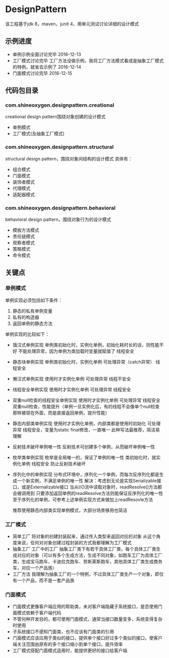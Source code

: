 # DesignPattern
该工程基于jdk 8，maven，junit 4，用单元测试讨论详细的设计模式

## 示例进度
- 单例示例全面讨论完毕 2016-12-13
- 工厂模式讨论完毕
	工厂方法没做示例，我将工厂方法模式看成是抽象工厂模式的特例，就省去示例了
	2016-12-14
- 门面模式讨论完毕  2016-12-15

## 代码包目录
### com.shineoxygen.designpattern.creational 
creational design pattern围绕对象创建的设计模式
- 单例模式
- 工厂模式(及抽象工厂模式)

### com.shineoxygen.designpattern.structural
structural design pattern，围绕对象间结构的设计模式
具体有：
- 组合模式
- 门面模式
- 装饰者模式
- 代理模式
- 适配器模式

### com.shineoxygen.designpattern.behavioral
behavioral design pattern，围绕对象行为的设计模式
- 模板方法模式
- 责任链模式
- 观察者模式
- 策略模式
- 命令模式
 
##  关键点
### 单例模式
单例实现必须包括如下条件： 
1. 静态的私有单例变量
2. 私有的构造器
3. 返回单例的静态方法

单例实现的比较如下：

- 饿汉式单例实现
	单例类初始化时，实例化单例，初始化耗时长的话，则性能不好
	不能处理异常，因为单例为类加载时变量就赋值了
	线程安全
- 静态块单例实现
	单例类初始化时，实例化单例
	可处理异常（catch异常）
	线程安全
- 懒汉式单例实现
	使用时才实例化单例
	可处理异常
	线程不安全
- 线程安全单例实现
	使用时才实例化单例
	可处理异常
	线程安全
- 双重null检查的线程安全单例实现
	使用时才实例化单例
	可处理异常
	线程安全
	双重null检查，性能提升（单例一旦实例化后，有的线程不会像单个null检查那样被锁在外面，而是直接返回单例，提升性能）
- 静态内部类单例实现
	使用时才实例化单例，内部类都是使用时初始化
	可处理异常
	线程安全，变量为static final修改，一直唯一
	此种写法最推荐，简洁易理解
- 反射技术破坏单例唯一性
	反射技术可创建多个单例，从而破坏单例唯一性
- 枚举类单例实现
	枚举是全局唯一的，保证了单例的唯一性
	类初始化时，就实例化单例
	线程安全
	防止反射技术破坏
- 序列化中的单例实现
	分布式环境中，序列化一个单例，而每次反序列化都是生成一个新实例，不满足单例的唯一性
	解决：考虑到无论是实现Serializable接口，或是Externalizable接口
			  当从I/O流中读取对象时，readResolve()方法都会被调用到
			  只要添加返回单例的readResolve方法则能保证反序列化的唯一性
			  至于序列化的单例，可参考上述单例实现方式来做加上readResovle方法

	推荐使用静态内部类实现单例模式，大部分场景够用也简洁

### 工厂模式
- 简单工厂
	将对象的创建封装起来，通过传入类型来返回对应的对象
	从这个角度来说，任何对对象创建过程封装的方式我都理解为工厂模式
- 抽象工厂
	工厂中的工厂
	抽象工厂类下有若干具体工厂类，每个具体工厂类生成对应的对象（可以有多个生成方法，生成不同对象，如跑车工厂为具体工厂类，生成宝马跑车、卡迪拉克跑车、劳斯莱斯跑车，其他具体工厂类生成商务车，对应一个产品族）
- 工厂方法
	我理解为抽象工厂的一个特例，不过具体工厂类生产一个对象，即仅有一个产品，而不是一套产品族

### 门面模式
- 门面模式更像客户端应用的帮助类，未对客户端隐藏子系统接口，是否使用门面模式依赖于客户端代码
- 不管何种开发目的，都可使用门面模式，通常当接口数量变多，系统变得复杂时使用
- 子系统接口不感知门面类，也不应该有门面类的引用
- 门面模式应该应用于类似的接口，提供单个接口好过多个类似的接口，使客户端关注范围由原有的多个接口缩小到单个接口，提升效率
- 工厂模式搭配门面模式适用时，能提供更好的接口给客户端
